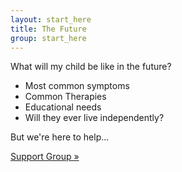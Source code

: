```yaml
---
layout: start_here
title: The Future
group: start_here
---
```


What will my child be like in the future?

 * Most common symptoms
 * Common Therapies
 * Educational needs
 * Will they ever live independently?

 But we're here to help...

<a href='support.html' class='btn btn-primary'>Support Group &raquo;</a>